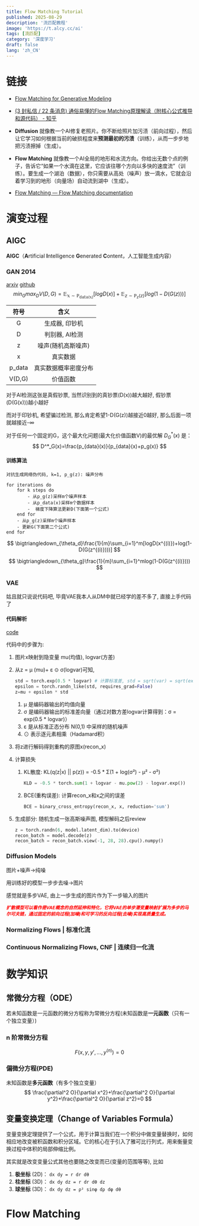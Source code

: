 ```yaml
---
title: Flow Matching Tutorial
published: 2025-08-29
description: '流匹配教程'
image: 'https://t.alcy.cc/ai'
tags: [流匹配]
category: '深度学习'
draft: false 
lang: 'zh_CN' 
---
```


# 链接



- [Flow Matching for Generative Modeling](https://neurips.cc/virtual/2024/tutorial/99531)

- [(3 封私信 / 22 条消息) 通俗易懂的Flow Matching原理解读（附核心公式推导和源代码） - 知乎](https://zhuanlan.zhihu.com/p/4116861550)

- **Diffusion** 就像教一个AI修复老照片。你不断给照片加污渍（前向过程），然后让它学习如何根据当前的破损程度来**预测最初的污渍**（训练），从而一步步地把污渍擦掉（生成）。
- **Flow Matching** 就像教一个AI全局的地形和水流方向。你给出无数个点的例子，告诉它“如果一个水滴在这里，它应该往哪个方向以多快的速度流”（训练）。要生成一个湖泊（数据），你只需要从高处（噪声）放一滴水，它就会沿着学习到的地形（向量场）自动流到湖中（生成）。

- [Flow Matching — Flow Matching documentation](https://facebookresearch.github.io/flow_matching/)



# 演变过程



## AIGC

**AIGC**（**A**rtificial **I**ntelligence **G**enerated **C**ontent，人工智能生成内容）

### GAN 2014

<a href="[[1406.2661\] Generative Adversarial Networks](https://arxiv.org/abs/1406.2661)">arxiv</a>			<a href="[goodfeli/adversarial：论文“Generative Adversarial Networks”的代码和超参数](https://github.com/goodfeli/adversarial)">github</a>		
$$
min_Gmax_DV(D,G)=\mathbb{E_{x\sim P_{data(x)}}}[log D(x)]+\mathbb{E_{z\sim P_{z}(z)}}[log(1-D(G(z)))]
$$

|  符号  |         含义         |
| :----: | :------------------: |
|   G    |    生成器, 印钞机    |
|   D    |    判别器, AI检测    |
|   z    |  噪声(随机高斯噪声)  |
|   x    |       真实数据       |
| p_data | 真实数据概率密度分布 |
| V(D,G) |       价值函数       |

对于AI检测这张是真假钞票, 当然识别到的真钞票(D(x))越大越好, 假钞票(D(G(x)))越小越好

而对于印钞机, 希望骗过检测, 那么肯定希望1-D(G(z))越接近0越好, 那么后面一项就越接近-∞



对于任何一个固定的G，这个最大化问题(最大化价值函数V)的最优解 $D^*_G(x)$ 是：
$$
D^*_G(x)=\frac{p_{data}(x)}{p_{data}(x)+p_g(x)}
$$

#### 训练算法

```pseudocode
对抗生成网络伪代码, k=1, p_g(z): 噪声分布 

for iterations do
	for k steps do
		- 从p_g(z)采样m个噪声样本
		- 从p_data(x)采样m个数据样本
		-  梯度下降算法更新D(下面第一个公式)
	end for
	- 从p_g(z)采样m个噪声样本
	- 更新G(下面第二个公式)
end for
```

$$
\bigtriangledown_{\theta_d}\frac{1}{m}\sum_{i=1}^m[logD(x^{(i)})+log(1-D(G(z^{(i)})))]
$$

$$
\bigtriangledown_{\theta_g}\frac{1}{m}\sum_{i=1}^mlog(1-D(G(z^{(i)})))
$$



### **VAE**

姑且就只说说代码吧, 毕竟VAE我本人从DM中就已经学的差不多了, 直接上手代码了

#### 代码解析

<a href="[learn_vae/VAE/main.ipynb at master · OxOOo/learn_vae](https://github.com/OxOOo/learn_vae/blob/master/VAE/main.ipynb)">code</a>

代码中的步骤为:

1. 图片x映射到隐变量 mu(均值), logvar(方差)

2. 从z = μ (mu)+ ε ⊙ σ(logvar)可知, 

   ```python
   std = torch.exp(0.5 * logvar) # 计算标准差, std = sqrt(var) = sqrt(exp(logvar)) = exp(logvar/2)
   epsilon = torch.randn_like(std, requires_grad=False)
   z=mu + epsilon * std
   ```

   

   1. μ 是编码器输出的均值向量
   2. σ 是编码器输出的标准差向量（通过对数方差logvar计算得到：σ = exp(0.5 * logvar)）
   3. ε 是从标准正态分布 N(0,1) 中采样的随机噪声
   4. ⊙ 表示逐元素相乘（Hadamard积）

3. 将z进行解码得到重构的原图x(recon_x)

4. 计算损失

   1. KL散度: KL(q(z|x) || p(z)) = -0.5 * Σ(1 + log(σ²) - μ² - σ²)

      ```python
      KLD = -0.5 * torch.sum(1 + logvar - mu.pow(2) - logvar.exp())
      ```

      

   2. BCE(重构误差): 计算recon_x和x之间的误差

      ```python
      BCE = binary_cross_entropy(recon_x, x, reduction='sum')
      ```

5. 生成部分: 随机生成一张高斯噪声图, 模型解码之后review

   ```python
   z = torch.randn(6, model.latent_dim).to(device)
   recon_batch = model.decode(z)
   recon_batch = recon_batch.view(-1, 28, 28).cpu().numpy()
   ```

   

### **Diffusion Models**

图片+噪声->纯噪

用训练好的模型一步步去噪->图片

感觉就是多步VAE, 由上一步生成的图片作为下一步输入的图片



<span style="font-size:12px; color:red;font-style:italic;font-weight:bold">扩散模型可以看作是VAE概念的自然延伸和特化，它将VAE的单步潜变量映射扩展为多步的马尔可夫链，通过固定的前向过程(加噪)和可学习的反向过程(去噪)实现高质量生成。</span>



### **Normalizing Flows** | 标准化流







### Continuous Normalizing Flows, CNF | 连续归一化流









# 数学知识



## 常微分方程（ODE）

若未知函数是一元函数的微分方程称为常微分方程(未知函数是**一元函数**（只有一个独立变量）)

### n 阶常微分方程

$$
F(x,y,y',...,y^{(n)})=0
$$



### 偏微分方程(PDE)

未知函数是**多元函数**（有多个独立变量）
$$
\frac{\partial^2 O}{\partial x^2}+\frac{\partial^2 O}{\partial y^2}+\frac{\partial^2 O}{\partial z^2}=0
$$






## 变量变换定理（Change of Variables Formula）

变量变换定理提供了一个公式，用于计算当我们在一个积分中做变量替换时，如何相应地改变被积函数和积分区域。它的核心在于引入了雅可比行列式，用来衡量变换过程中体积的局部伸缩比例。

其实就是改变变量公式其他也要随之改变而已(变量的范围等等), 比如

1. **极坐标** (2D)： `dx dy = r dr dθ`
2. **柱坐标** (3D)： `dx dy dz = r dr dθ dz`
3. **球坐标** (3D)： `dx dy dz = ρ² sinφ dρ dφ dθ`





# Flow Matching













